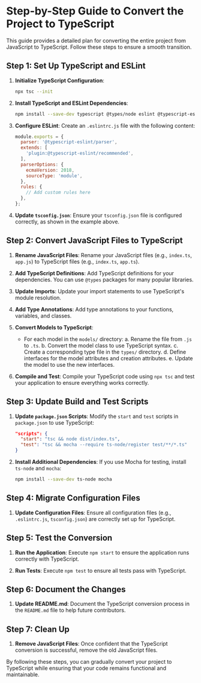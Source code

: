 # Step-by-Step Guide to Convert the Project to TypeScript

This guide provides a detailed plan for converting the entire project from JavaScript to TypeScript. Follow these steps to ensure a smooth transition.

## Step 1: Set Up TypeScript and ESLint

1. **Initialize TypeScript Configuration**:
   ```sh
   npx tsc --init
   ```

2. **Install TypeScript and ESLint Dependencies**:
   ```sh
   npm install --save-dev typescript @types/node eslint @typescript-eslint/parser @typescript-eslint/eslint-plugin
   ```

3. **Configure ESLint**:
   Create an `.eslintrc.js` file with the following content:
   ```javascript
   module.exports = {
     parser: '@typescript-eslint/parser',
     extends: [
       'plugin:@typescript-eslint/recommended',
     ],
     parserOptions: {
       ecmaVersion: 2018,
       sourceType: 'module',
     },
     rules: {
       // Add custom rules here
     },
   };
   ```

4. **Update `tsconfig.json`**:
   Ensure your `tsconfig.json` file is configured correctly, as shown in the example above.

## Step 2: Convert JavaScript Files to TypeScript

1. **Rename JavaScript Files**:
   Rename your JavaScript files (e.g., `index.ts`, `app.js`) to TypeScript files (e.g., `index.ts`, `app.ts`).

2. **Add TypeScript Definitions**:
   Add TypeScript definitions for your dependencies. You can use `@types` packages for many popular libraries.

3. **Update Imports**:
   Update your import statements to use TypeScript's module resolution.

4. **Add Type Annotations**:
   Add type annotations to your functions, variables, and classes.

5. **Convert Models to TypeScript**:
   - For each model in the `models/` directory:
     a. Rename the file from `.js` to `.ts`.
     b. Convert the model class to use TypeScript syntax.
     c. Create a corresponding type file in the `types/` directory.
     d. Define interfaces for the model attributes and creation attributes.
     e. Update the model to use the new interfaces.

6. **Compile and Test**:
   Compile your TypeScript code using `npx tsc` and test your application to ensure everything works correctly.

## Step 3: Update Build and Test Scripts

1. **Update `package.json` Scripts**:
   Modify the `start` and `test` scripts in `package.json` to use TypeScript:
   ```json
   "scripts": {
     "start": "tsc && node dist/index.ts",
     "test": "tsc && mocha --require ts-node/register test/**/*.ts"
   }
   ```

2. **Install Additional Dependencies**:
   If you use Mocha for testing, install `ts-node` and `mocha`:
   ```sh
   npm install --save-dev ts-node mocha
   ```

## Step 4: Migrate Configuration Files

1. **Update Configuration Files**:
   Ensure all configuration files (e.g., `.eslintrc.js`, `tsconfig.json`) are correctly set up for TypeScript.

## Step 5: Test the Conversion

1. **Run the Application**:
   Execute `npm start` to ensure the application runs correctly with TypeScript.

2. **Run Tests**:
   Execute `npm test` to ensure all tests pass with TypeScript.

## Step 6: Document the Changes

1. **Update README.md**:
   Document the TypeScript conversion process in the `README.md` file to help future contributors.

## Step 7: Clean Up

1. **Remove JavaScript Files**:
   Once confident that the TypeScript conversion is successful, remove the old JavaScript files.

By following these steps, you can gradually convert your project to TypeScript while ensuring that your code remains functional and maintainable.
